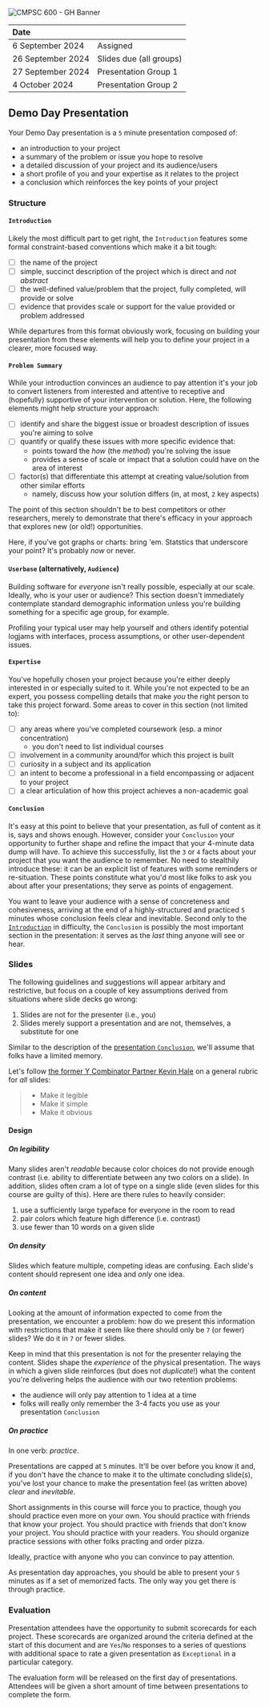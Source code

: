 ![CMPSC 600 - GH Banner](https://github.com/user-attachments/assets/0807c6ea-3fa1-4242-8933-bca919804d1f)

|Date              |                  |
|:-----------------|:-----------------|
| 6 September 2024 | Assigned         |
| 26 September 2024| Slides due (all groups) |
| 27 September 2024| Presentation Group 1 |
| 4 October 2024   | Presentation Group 2 |

## Demo Day Presentation

Your Demo Day presentation is a `5` minute presentation composed of:

* an introduction to your project
* a summary of the problem or issue you hope to resolve
* a detailed discussion of your project and its audience/users
* a short profile of you and your expertise as it relates to the project
* a conclusion which reinforces the key points of your project

### Structure

#### `Introduction`

Likely the most difficult part to get right, the `Introduction` features some formal constraint-based conventions
which make it a bit tough:

- [ ] the name of the project
- [ ] simple, succinct description of the project which is direct and _not abstract_
- [ ] the well-defined value/problem that the project, fully completed, will provide or solve
- [ ] evidence that provides scale or support for the value provided or problem addressed

While departures from this format obviously work, focusing on building your presentation from these elements
will help you to define your project in a clearer, more focused way.

#### `Problem Summary`

While your introduction convinces an audience to pay attention it's your job to convert listeners from interested
and attentive to receptive and (hopefully) supportive of your intervention or solution. Here, the following elements might
help structure your approach:

- [ ] identify and share the biggest issue or broadest description of issues you're aiming to solve
- [ ] quantify or qualify these issues with more specific evidence that:
  - points toward the _how_ (the _method_) you're solving the issue
  - provides a sense of scale or impact that a solution could have on the area of interest
- [ ] factor(s) that differentiate this attempt at creating value/solution from other similar efforts
  - namely, discuss how your solution differs (in, at most, `2` key aspects)

The point of this section shouldn't be to best competitors or other researchers, merely to demonstrate that there's
efficacy in your approach that explores new (or old!) opportunities.

Here, if you've got graphs or charts: bring 'em. Statstics that underscore your point? It's probably _now_ or never.

#### `Userbase` (alternatively, `Audience`)

Building software for _everyone_ isn't really possible, especially at our scale. Ideally, who is your user or audience?
This section doesn't immediately contemplate standard demographic information unless you're building something for a
specific age group, for example.

Profiling your typical user may help yourself and others identify potential logjams with interfaces, process assumptions,
or other user-dependent issues.

#### `Expertise`

You've hopefully chosen your project because you're either deeply interested in or especially suited to it. While you're
not expected to be an expert, you possess compelling details that make _you_ the right person to take this project forward.
Some areas to cover in this section (not limited to):

- [ ] any areas where you've completed coursework (esp. a minor concentration)
  - you don't need to list individual courses
- [ ] involvement in a community around/for which this project is built
- [ ] curiosity in a subject and its application
- [ ] an intent to become a professional in a field encompassing or adjacent to your project
- [ ] a clear articulation of how this project achieves a non-academic goal

#### `Conclusion`

It's easy at this point to believe that your presentation, as full of content as it is, says and shows enough. However,
consider your `Conclusion` your opportunity to further shape and refine the impact that your 4-minute data dump will have.
To achieve this successfully, list the `3` or `4` facts about your project that you want the audience to remember. No need
to stealthily introduce these: it can be an explicit list of features with some reminders or re-situation. These points
constitute what you'd most like folks to ask you about after your presentations; they serve as points of engagement.

You want to leave your audience with a sense of concreteness and cohesiveness, arriving at the end of a highly-structured
and practiced `5` minutes whose conclusion feels clear and inevitable. Second only to the [`Introduction`](#introduction)
in difficulty, the `Conclusion` is possibly the most important section in the presentation: it serves as the _last_ thing
anyone will see or hear.

### Slides

The following guidelines and suggestions will appear arbitary and restrictive, but focus on a couple of key assumptions
derived from situations where slide decks go wrong:

1. Slides are not for the presenter (i.e., you)
2. Slides merely support a presentation and are not, themselves, a substitute for one

Similar to the description of the [presentation `Conclusion`](#conclusion), we'll assume that folks have a limited memory.

Let's follow [the former Y Combinator Partner Kevin Hale](https://www.ycombinator.com/blog/how-to-design-a-better-pitch-deck/)
on a general rubric for _all_ slides:

> * Make it legible
> * Make it simple
> * Make it obvious

#### Design

##### On legibility

Many slides aren't _readable_ because color choices do not provide enough contrast (i.e. ability to differentiate between any
two colors on a slide). In addition, slides often cram a lot of type on a single slide (even slides for this course are
guilty of this). Here are there rules to heavily consider:

1. use a sufficiently large typeface for everyone in the room to read
2. pair colors which feature high difference (i.e. contrast)
3. use fewer than 10 words on a given slide

##### On density

Slides which feature multiple, competing ideas are confusing. Each slide's content should represent one idea and _only_ one idea.

##### On content

Looking at the amount of information expected to come from the presentation, we encounter a problem: how do we present this information
with restrictions that make it seem like there should only be `7` (or fewer) slides? We do it in `7` or fewer slides.

Keep in mind that this presentation is not for the presenter relaying the content. Slides shape the _experience_ of the physical
presentation. The ways in which a given slide reinforces (but does not _duplicate_!) what the content you're delivering helps
the audience with our two retention problems:

* the audience will only pay attention to 1 idea at a time
* folks will really only remember the 3-4 facts you use as your presentation `Conclusion`

##### On practice

In one verb: _practice_.

Presentations are capped at `5` minutes. It'll be over before you know it and, if you don't have the chance to make it to
the ultimate concluding slide(s), you've lost your chance to make the presentation feel (as written above) _clear_ and _inevitable_.

Short assignments in this course will force you to practice, though you should practice even more on your own. You should
practice with friends that know your project. You should practice with friends that don't know your project. You should
practice with your readers. You should organize practice sessions with other folks practing and order pizza.

Ideally, practice with anyone who you can convince to pay attention.

As presentation day approaches, you should be able to present your `5` minutes as if a set of memorized facts. The only way you get there
is through practice.

### Evaluation

Presentation attendees have the opportunity to submit scorecards for each project. These scorecards are organized around the criteria
defined at the start of this document and are `Yes`/`No` responses to a series of questions with additional space to rate a given
presentation as `Exceptional` in a particular category.

The evaluation form will be released on the first day of presentations. Attendees will be given a short amount of time between presentations
to complete the form.
